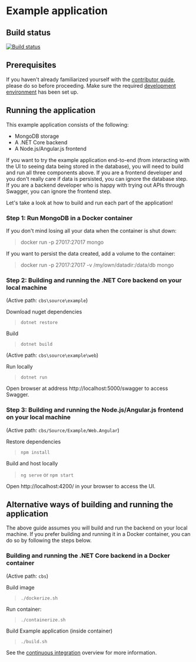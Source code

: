 # Example application

## Build status
[![Build status](https://ci.appveyor.com/api/projects/status/verl69fxww1xi5l3?svg=true)](https://ci.appveyor.com/project/RFMoore/cbs-c5ssa)

## Prerequisites

If you haven't already familiarized yourself with the [contributor guide](../../Documentation/Contribution/contributing.md), please do so before proceeding. Make sure the required [development environment](../../Documentation/Contribution/development_environment.md) has been set up.

## Running the application

This example application consists of the following: 
- MongoDB storage
- A .NET Core backend
- A Node.js/Angular.js frontend

If you want to try the example application end-to-end (from interacting with the UI to seeing data being stored in the database), you will need to build and run all three components above. If you are a frontend developer and you don't really care if data is persisted, you can ignore the database step. If you are a backend developer who is happy with trying out APIs through Swagger, you can ignore the frontend step.

Let's take a look at how to build and run each part of the application! 

### Step 1: Run MongoDB in a Docker container

If you don't mind losing all your data when the container is shut down: 
> docker run -p 27017:27017 mongo

If you want to persist the data created, add a volume to the container:
> docker run -p 27017:27017 -v /my/own/datadir:/data/db mongo

### Step 2: Building and running the .NET Core backend on your local machine

(Active path: `cbs\source\example`)

Download nuget dependencies
> `dotnet restore`

Build
> `dotnet build`   

(Active path: `cbs\source\example\web`)  

Run locally
> `dotnet run`

Open browser at address http://localhost:5000/swagger to access Swagger.

### Step 3: Building and running the Node.js/Angular.js frontend on your local machine

(Active path: `cbs/Source/Example/Web.Angular`)

Restore dependencies
> `npm install`

Build and host locally
> `ng serve` or `npm start`

Open http://localhost:4200/ in your browser to access the UI. 

## Alternative ways of building and running the application

The above guide assumes you will build and run the backend on your local machine. If you prefer building and running it in a Docker container, you can do so by following the steps below.

### Building and running the .NET Core backend in a Docker container

(Active path: `cbs`)

Build image
> `./dockerize.sh`

Run container: 
> `./containerize.sh`

Build Example application (inside container)
> `./build.sh`

See  the [continuous integration](../../Documentation/Continuous%20Integration/overview.md) overview for more information.
